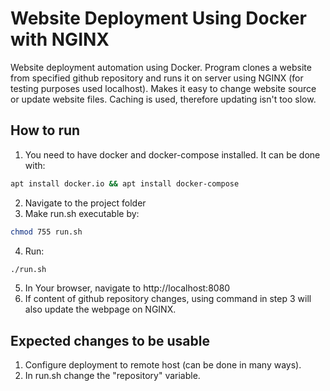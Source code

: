 # Website Deployment Using Docker with NGINX
Website deployment automation using Docker. Program clones a website from specified github repository and runs it on server using NGINX (for testing purposes used localhost). Makes it easy to change website source or update website files. Caching is used, therefore updating isn't too slow.

## How to run
1. You need to have docker and docker-compose installed. It can be done with:
```bash
apt install docker.io && apt install docker-compose
```
2. Navigate to the project folder
3. Make run.sh executable by:
```bash
chmod 755 run.sh
```
4. Run:
```bash
./run.sh
```
5. In Your browser, navigate to http://localhost:8080
6. If content of github repository changes, using command in step 3 will also update the webpage on NGINX.

## Expected changes to be usable
1. Configure deployment to remote host (can be done in many ways).
2. In run.sh change the "repository" variable.
